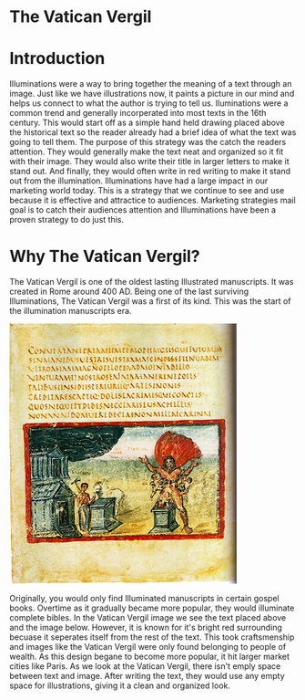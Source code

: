 # The Vatican Vergil
# Introduction
Illuminations were a way to bring together the meaning of a text through an image. Just like we have illustrations now, it paints a picture in our mind and helps us connect to what the author is trying to tell us. Iluminations were a common trend and generally incorperated into most texts in the 16th century. This would start off as a simple hand held drawing placed above the historical text so the reader already had a brief idea of what the text was going to tell them. The purpose of this strategy was the catch the readers attention. They would generally make the text neat and organized so it fit with their image. They would also write their title in larger letters to make it stand out. And finally, they would often write in red writing to make it stand out from the illumination. Illuminations have had a large impact in our marketing world today. This is a strategy that we continue to see and use because it is effective and attractice to audiences. Marketing strategies mail goal is to catch their audiences attention and Illuminations have been a proven strategy to do just this. 

# Why The Vatican Vergil?
The Vatican Vergil is one of the oldest lasting Illustrated manuscripts. It was created in Rome around 400 AD. Being one of the last surviving Illuminations, The Vatican Vergil was a first of its kind. This was the start of the illumination manuscripts era. 

![Vatican Illumination](Vatican.png)

Originally, you would only find Illuminated manuscripts in certain gospel books. Overtime as it gradually became more popular, they would illuminate complete bibles. In the Vatican Vergil image we see the text placed above and the image below. However, it is known for it's bright red surrounding becuase it seperates itself from the rest of the text. This took craftsmenship and images like the Vatican Vergil were only found belonging to people of wealth. As this design begane to become more popular, it hit larger market cities like Paris. As we look at the Vatican Vergil, there isn't emply space between text and image. After writing the text, they would use any empty space for illustrations, giving it a clean and organized look.
